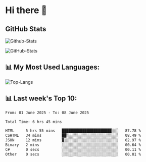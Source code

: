 # Hi there 👋

## GitHub Stats
![Github-Stats](https://github-readme-stats-sigma-five.vercel.app/api?username=ltorson&show_icons=true&theme=radical&count_private=true&show=reviews,discussions_started,discussions_answered,prs_merged,prs_merged_percentage)

![GitHub-Stats](https://github-readme-stats.vercel.app/api/wakatime?username=LeeTorson&theme=synthwave&size_weight=0.5&count_weight=0.5&title_color=36F9F6&langs_count=10&count_private=true)

## 📊 My Most Used Languages:
![Top-Langs](https://github-readme-stats-sigma-five.vercel.app/api/top-langs/?username=LTorson&layout=compact&langs_count=10)


## 📊 Last week's Top 10:
<!--START_SECTION:waka-->

```txt
From: 01 June 2025 - To: 08 June 2025

Total Time: 6 hrs 45 mins

HTML     5 hrs 55 mins   ██████████████████████░░░   87.78 %
CSHTML   34 mins         ██░░░░░░░░░░░░░░░░░░░░░░░   08.49 %
JSON     12 mins         ▓░░░░░░░░░░░░░░░░░░░░░░░░   02.97 %
Binary   2 mins          ░░░░░░░░░░░░░░░░░░░░░░░░░   00.64 %
C#       0 secs          ░░░░░░░░░░░░░░░░░░░░░░░░░   00.11 %
Other    0 secs          ░░░░░░░░░░░░░░░░░░░░░░░░░   00.01 %
```

<!--END_SECTION:waka-->
